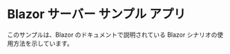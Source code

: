 # <a name="blazor-server-sample-app"></a>Blazor サーバー サンプル アプリ

このサンプルは、Blazor のドキュメントで説明されている Blazor シナリオの使用方法を示しています。
